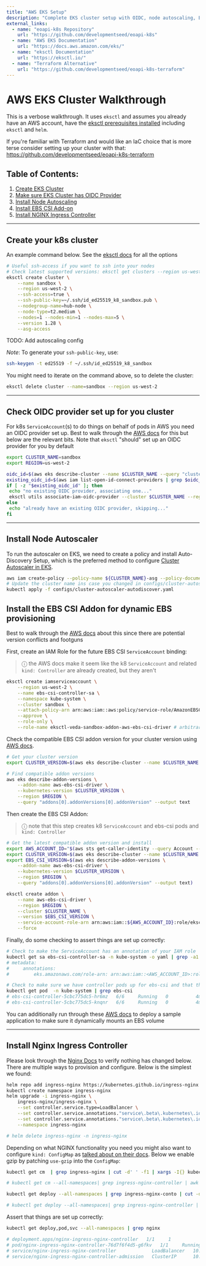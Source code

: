 ```yaml
---
title: "AWS EKS Setup"
description: "Complete EKS cluster setup with OIDC, node autoscaling, EBS CSI, and NGINX ingress"
external_links:
  - name: "eoapi-k8s Repository"
    url: "https://github.com/developmentseed/eoapi-k8s"
  - name: "AWS EKS Documentation"
    url: "https://docs.aws.amazon.com/eks/"
  - name: "eksctl Documentation"
    url: "https://eksctl.io/"
  - name: "Terraform Alternative"
    url: "https://github.com/developmentseed/eoapi-k8s-terraform"
---
```


# AWS EKS Cluster Walkthrough

This is a verbose walkthrough. It uses `eksctl` and assumes you already have an AWS account, have the [eksctl prerequisites installed](https://docs.aws.amazon.com/eks/latest/userguide/getting-started-eksctl.html) including `eksctl` and `helm`.

If you're familiar with Terraform and would like an IaC choice that is more terse consider setting up your cluster with that: https://github.com/developmentseed/eoapi-k8s-terraform


## Table of Contents:
1. [Create EKS Cluster](#create-cluster)
2. [Make sure EKS Cluster has OIDC Provider](#check-oidc)
3. [Install Node Autoscaling](#node-autoscaler)
4. [Install EBS CSI Add-on](#ebs-addon)
5. [Install NGINX Ingress Controller](#nginx-ingress)

---

## Create your k8s cluster <a name="create-cluster"></a>

An example command below. See the [eksctl docs](https://eksctl.io/usage/creating-and-managing-clusters/) for all the options

   ```sh
   # Useful ssh-access if you want to ssh into your nodes
   # Check latest supported versions: eksctl get clusters --region us-west-2
   eksctl create cluster \
       --name sandbox \
       --region us-west-2 \
       --ssh-access=true \
       --ssh-public-key=~/.ssh/id_ed25519_k8_sandbox.pub \
       --nodegroup-name=hub-node \
       --node-type=t2.medium \
       --nodes=1 --nodes-min=1 --nodes-max=5 \
       --version 1.28 \
       --asg-access
   ```

TODO:  Add autoscaling config

*Note*: To generate your `ssh-public-key`, use:

  ```sh
  ssh-keygen -t ed25519 -f ~/.ssh/id_ed25519_k8_sandbox
  ```


You might need to iterate on the command above, so to delete the cluster:

   ```sh
   eksctl delete cluster --name=sandbox --region us-west-2
   ```

---

## Check OIDC provider set up for you cluster <a name="check-oidc"></a>

For k8s `ServiceAccount`(s) to do things on behalf of pods in AWS you need an OIDC provider set up. Best to walk through
the [AWS docs](https://docs.aws.amazon.com/eks/latest/userguide/enable-iam-roles-for-service-accounts.html) for this
but below are the relevant bits. Note that `eksctl` "should" set up an OIDC provider for you by default

   ```sh
   export CLUSTER_NAME=sandbox
   export REGION=us-west-2

   oidc_id=$(aws eks describe-cluster --name $CLUSTER_NAME --query "cluster.identity.oidc.issuer" --output text | cut -d '/' -f 5)
   existing_oidc_id=$(aws iam list-open-id-connect-providers | grep $oidc_id | cut -d "/" -f4)
   if [ -z "$existing_oidc_id" ]; then
    echo "no existing OIDC provider, associating one..."
    eksctl utils associate-iam-oidc-provider --cluster $CLUSTER_NAME --region $REGION --approve
   else
    echo "already have an existing OIDC provider, skipping..."
   fi
   ```

---

## Install Node Autoscaler  <a name="node-autoscaler"></a>

To run the autoscaler on EKS, we need to create a policy and install Auto-Discovery Setup, which is the preferred method to configure [Cluster Autoscaler in EKS](https://github.com/kubernetes/autoscaler/blob/master/cluster-autoscaler/cloudprovider/aws/README.md#auto-discovery-setup).

   ```sh
   aws iam create-policy --policy-name ${CLUSTER_NAME}-asg --policy-document file://configs/aws-asg-policy.json
   # Update the cluster name ins case you changed in configs/cluster-autoscaler-autodiscover.yaml file
   kubectl apply -f configs/cluster-autoscaler-autodiscover.yaml
   ```

## Install the EBS CSI Addon for dynamic EBS provisioning <a name="ebs-addon"></a>

Best to walk through the [AWS docs](https://docs.aws.amazon.com/eks/latest/userguide/ebs-csi.html) about this
since there are potential version conflicts and footguns

First, create an IAM Role for the future EBS CSI `ServiceAccount` binding:

>  &#9432; the AWS docs make it seem like the k8 `ServiceAccount` and related `kind: Controller` are already created, but they aren't

   ```sh
   eksctl create iamserviceaccount \
       --region us-west-2 \
       --name ebs-csi-controller-sa \
       --namespace kube-system \
       --cluster sandbox \
       --attach-policy-arn arn:aws:iam::aws:policy/service-role/AmazonEBSCSIDriverPolicy \
       --approve \
       --role-only \
       --role-name eksctl-veda-sandbox-addon-aws-ebs-csi-driver # arbitrary, the naming is up to you
   ```

Check the compatible EBS CSI addon version for your cluster version using [AWS docs](https://docs.aws.amazon.com/eks/latest/userguide/managing-ebs-csi.html).

   ```sh
   # Get your cluster version
   export CLUSTER_VERSION=$(aws eks describe-cluster --name $CLUSTER_NAME --region $REGION --query "cluster.version" --output text)

   # Find compatible addon versions
   aws eks describe-addon-versions \
       --addon-name aws-ebs-csi-driver \
       --kubernetes-version $CLUSTER_VERSION \
       --region $REGION \
       --query "addons[0].addonVersions[0].addonVersion" --output text
   ```

Then create the EBS CSI Addon:

>  &#9432; note that this step creates k8 `ServiceAccount` and ebs-csi pods and `kind: Controller`

   ```sh
   # Get the latest compatible addon version and install
   export AWS_ACCOUNT_ID="$(aws sts get-caller-identity --query Account --output text)"
   export CLUSTER_VERSION=$(aws eks describe-cluster --name $CLUSTER_NAME --region $REGION --query "cluster.version" --output text)
   export EBS_CSI_VERSION=$(aws eks describe-addon-versions \
       --addon-name aws-ebs-csi-driver \
       --kubernetes-version $CLUSTER_VERSION \
       --region $REGION \
       --query "addons[0].addonVersions[0].addonVersion" --output text)

   eksctl create addon \
       --name aws-ebs-csi-driver \
       --region $REGION \
       --cluster $CLUSTER_NAME \
       --version $EBS_CSI_VERSION \
       --service-account-role-arn arn:aws:iam::${AWS_ACCOUNT_ID}:role/eksctl-veda-sandbox-addon-aws-ebs-csi-driver \
       --force
   ```

Finally, do some checking to assert things are set up correctly:

   ```sh
   # Check to make the ServiceAccount has an annotation of your IAM role
   kubectl get sa ebs-csi-controller-sa -n kube-system -o yaml | grep -a1 annotations
   # metadata:
   #     annotations:
   #         eks.amazonaws.com/role-arn: arn:aws:iam::<AWS_ACCOUNT_ID>:role/eksctl-veda-sandbox-addon-aws-ebs-csi-driver
   ```

   ```sh
   # Check to make sure we have controller pods up for ebs-csi and that they aren't in state `CrashLoopBack`
   kubectl get pod  -n kube-system | grep ebs-csi
   # ebs-csi-controller-5cbc775dc5-hr6mz   6/6     Running   0          4m51s
   # ebs-csi-controller-5cbc775dc5-knqnr   6/6     Running   0          4m51s
   ```

You can additionally run through these [AWS docs](https://docs.aws.amazon.com/eks/latest/userguide/ebs-sample-app.html) to deploy
a sample application to make sure it dynamically mounts an EBS volume

---

## Install Nginx Ingress Controller <a name="nginx-ingress"></a>

Please look through the [Nginx Docs](https://github.com/kubernetes/ingress-nginx) to verify nothing has changed below. There are multiple ways to provision and configure. Below is the simplest we found:

   ```sh
   helm repo add ingress-nginx https://kubernetes.github.io/ingress-nginx
   kubectl create namespace ingress-nginx
   helm upgrade -i ingress-nginx \
       ingress-nginx/ingress-nginx \
       --set controller.service.type=LoadBalancer \
       --set controller.service.annotations."service\.beta\.kubernetes\.io/aws-load-balancer-type"="nlb" \
       --set controller.service.annotations."service\.beta\.kubernetes\.io/aws-load-balancer-scheme"="internet-facing" \
       --namespace ingress-nginx

   # helm delete ingress-nginx -n ingress-nginx
   ```

Depending on what NGINX functionality you need you might also want to configure `kind: ConfigMap` as [talked about on their docs](https://kubernetes.github.io/ingress-nginx/user-guide/nginx-configuration/configmap/).
Below we enable gzip by patching `use-gzip` into the `ConfigMap`:

   ```sh
   kubectl get cm  | grep ingress-nginx | cut -d' ' -f1 | xargs -I{} kubectl patch cm/{} --type merge -p '{"data":{"use-gzip":"true"}}'

   # kubectl get cm --all-namespaces| grep ingress-nginx-controller | awk '{print $1 " " $2}' | while read ns cm; do kubectl patch cm -n $ns $cm --type merge -p '{"data":{"use-gzip":"true"}}'; done

   kubectl get deploy --all-namespaces | grep ingress-nginx-conto | cut -d' ' -f1 | xargs -I{} kubectl rollout restart deploy/{}

   # kubectl get deploy --all-namespaces| grep ingress-nginx-controller | awk '{print $1 " " $2}' | while read ns deploy; do kubectl rollout restart deploy/$deploy -n $ns; done
   ```

Assert that things are set up correctly:

   ```sh
   kubectl get deploy,pod,svc --all-namespaces | grep nginx

   # deployment.apps/nginx-ingress-nginx-controller   1/1     1            1           2d17h
   # pod/nginx-ingress-nginx-controller-76d7f6f4d5-g6fkv   1/1     Running   0          27h
   # service/nginx-ingress-nginx-controller             LoadBalancer   10.100.36.152    eoapi-k8s-553d3ea234b-3eef2e6e61e5d161.elb.us-west-1.amazonaws.com   80:30342/TCP,443:30742/TCP   2d17h
   # service/nginx-ingress-nginx-controller-admission   ClusterIP      10.100.34.22     <none>                                                                          443/TCP                      2d17h
   ```
